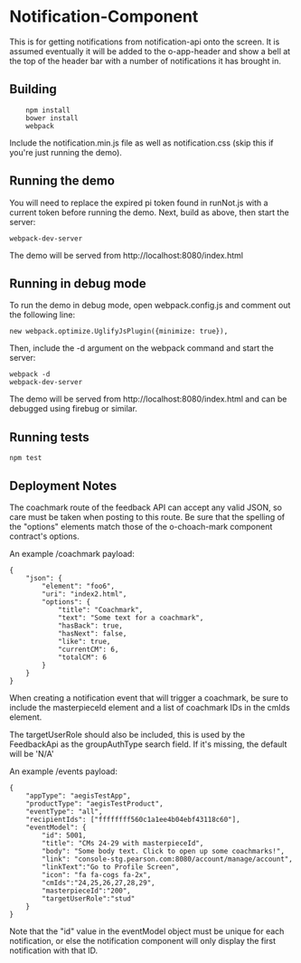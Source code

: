 # Notification-Component

This is for getting notifications from notification-api onto the screen.  It is assumed eventually it will be added to the o-app-header and show a bell at the top of the header bar with a number of notifications it has brought in.

## Building

```
	npm install
	bower install
	webpack
```

Include the notification.min.js file as well as notification.css (skip this if you're just running the demo).

## Running the demo

You will need to replace the expired pi token found in runNot.js with a current token before running the demo.
Next, build as above, then start the server:

```
webpack-dev-server
```
The demo will be served from http://localhost:8080/index.html

## Running in debug mode

To run the demo in debug mode, open webpack.config.js and comment out the following line:

```
new webpack.optimize.UglifyJsPlugin({minimize: true}),
```

Then, include the -d argument on the webpack command and start the server:

```
webpack -d
webpack-dev-server
```

The demo will be served from http://localhost:8080/index.html and can be debugged using firebug or similar.

## Running tests
```
npm test
```

## Deployment Notes
The coachmark route of the feedback API can accept any valid JSON, so care must be taken when posting to this route.
Be sure that the spelling of the "options" elements match those of the o-choach-mark component contract's options.

An example <feedbackApi>/coachmark payload:
```
{
	"json": {
		"element": "foo6",
		"uri": "index2.html",
		"options": {
			"title": "Coachmark",
			"text": "Some text for a coachmark",
			"hasBack": true,
			"hasNext": false,
			"like": true,
			"currentCM": 6,
			"totalCM": 6
		}
	}
}
```

When creating a notification event that will trigger a coachmark,
be sure to include the masterpieceId element and a list of coachmark IDs in the cmIds element.

The targetUserRole should also be included, this is used by the FeedbackApi as the groupAuthType search field.
If it's missing, the default will be 'N/A'

An example <notificationApi>/events payload:
```
{
	"appType": "aegisTestApp",
	"productType": "aegisTestProduct",
	"eventType": "all",
	"recipientIds": ["ffffffff560c1a1ee4b04ebf43118c60"],
	"eventModel": {
		"id": 5001,
		"title": "CMs 24-29 with masterpieceId",
		"body": "Some body text. Click to open up some coachmarks!",
		"link": "console-stg.pearson.com:8080/account/manage/account",
		"linkText":"Go to Profile Screen",
		"icon": "fa fa-cogs fa-2x",
		"cmIds":"24,25,26,27,28,29",
		"masterpieceId":"200",
		"targetUserRole":"stud"
	}
}
```
Note that the "id" value in the eventModel object must be unique for each notification,
or else the notification component will only display the first notification with that ID.
